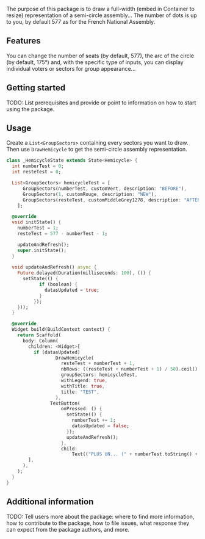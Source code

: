 <!-- 
This README describes the package. If you publish this package to pub.dev,
this README's contents appear on the landing page for your package.

For information about how to write a good package README, see the guide for
[writing package pages](https://dart.dev/guides/libraries/writing-package-pages). 

For general information about developing packages, see the Dart guide for
[creating packages](https://dart.dev/guides/libraries/create-library-packages)
and the Flutter guide for
[developing packages and plugins](https://flutter.dev/developing-packages). 
-->

The purpose of this package is to draw a full-width (embed in Container to resize) representation of a semi-circle assembly...
The number of dots is up to you, by default 577 as for the French National Assembly.

## Features

You can change the number of seats (by default, 577), the arc of the circle (by default, 175°) and, with the specific type of inputs, you can display individual voters or sectors for group appearance...

## Getting started

TODO: List prerequisites and provide or point to information on how to
start using the package.

## Usage

Create a ```List<GroupSectors>``` containing every sectors you want to draw.
Then use ```DrawHemicycle``` to get the semi-circle assembly representation. 

```dart
class _HemicycleState extends State<Hemicycle> {
  int numberTest = 0;
  int resteTest = 0;

  List<GroupSectors> hemicycleTest = [
      GroupSectors(numberTest, customVert, description: "BEFORE"),
      GroupSectors(1, customRouge, description: "NEW"),
      GroupSectors(resteTest, customMiddleGrey1278, description: "AFTER")
    ];

  @override
  void initState() {
    numberTest = 1;
    resteTest = 577 - numberTest - 1;

    updateAndRefresh();
    super.initState();
  }
  
  void updateAndRefresh() async {
    Future.delayed(Duration(milliseconds: 100), (() {
      setState(() {
            if (boolean) {
              datasUpdated = true;
            }
          });
    }));
  }

  @override
  Widget build(BuildContext context) {
    return Scaffold(
      body: Column(
        children: <Widget>[
          if (datasUpdated)
                  DrawHemicycle(
                    resteTest + numberTest + 1,
                    nbRows: ((resteTest + numberTest + 1) / 50).ceil(),
                    groupSectors: hemicycleTest,
                    withLegend: true,
                    withTitle: true,
                    title: "TEST",
                  ),
                TextButton(
                    onPressed: () {
                      setState(() {
                        numberTest += 1;
                        datasUpdated = false;
                      });
                      updateAndRefresh();
                    },
                    child:
                        Text(("PLUS UN... (" + numberTest.toString() + ")"))),
        ],
      ),
    );
  }
}
```

## Additional information

TODO: Tell users more about the package: where to find more information, how to 
contribute to the package, how to file issues, what response they can expect 
from the package authors, and more.
